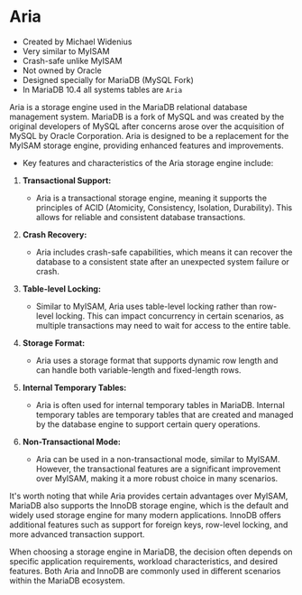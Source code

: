# Aria
-  Created by Michael Widenius
- Very similar to MyISAM
- Crash-safe unlike MyISAM
- Not owned by Oracle
- Designed specially for MariaDB (MySQL Fork)
- In MariaDB 10.4 all systems tables are `Aria`


Aria is a storage engine used in the MariaDB relational database management system. MariaDB is a fork of MySQL and was created by the original developers of MySQL after concerns arose over the acquisition of MySQL by Oracle Corporation. Aria is designed to be a replacement for the MyISAM storage engine, providing enhanced features and improvements.

- Key features and characteristics of the Aria storage engine include:

1. **Transactional Support:**
    - Aria is a transactional storage engine, meaning it supports the principles of ACID (Atomicity, Consistency, Isolation, Durability). This allows for reliable and consistent database transactions.

2. **Crash Recovery:**
    - Aria includes crash-safe capabilities, which means it can recover the database to a consistent state after an unexpected system failure or crash.

3. **Table-level Locking:**
    - Similar to MyISAM, Aria uses table-level locking rather than row-level locking. This can impact concurrency in certain scenarios, as multiple transactions may need to wait for access to the entire table.

4. **Storage Format:**
    - Aria uses a storage format that supports dynamic row length and can handle both variable-length and fixed-length rows.

5. **Internal Temporary Tables:**
    - Aria is often used for internal temporary tables in MariaDB. Internal temporary tables are temporary tables that are created and managed by the database engine to support certain query operations.

6. **Non-Transactional Mode:**
    - Aria can be used in a non-transactional mode, similar to MyISAM. However, the transactional features are a significant improvement over MyISAM, making it a more robust choice in many scenarios.

It's worth noting that while Aria provides certain advantages over MyISAM, MariaDB also supports the InnoDB storage engine, which is the default and widely used storage engine for many modern applications. InnoDB offers additional features such as support for foreign keys, row-level locking, and more advanced transaction support.

When choosing a storage engine in MariaDB, the decision often depends on specific application requirements, workload characteristics, and desired features. Both Aria and InnoDB are commonly used in different scenarios within the MariaDB ecosystem.